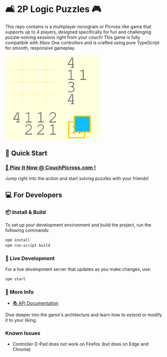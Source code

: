 # 🛋 2P Logic Puzzles 🎮

This repo contains is a multiplayer nonogram or Picross-like game that supports up to 4 players, designed specifically for fun and challenging puzzle-solving sessions right from your couch! This game is fully compatible with Xbox One controllers and is crafted using pure TypeScript for smooth, responsive gameplay.

<img src="./docs/gameplay.gif" alt="demo" width="300"/>

## 🚀 Quick Start

### [🎲 Play It Now @ CouchPicross.com !](https://couchpicross.com/)

Jump right into the action and start solving puzzles with your friends!

## 💻 For Developers

### 📦 Install & Build

To set up your development environment and build the project, run the following commands:

```bash
npm install
npm run-script build
```

### 🔄 Live Development

For a live development server that updates as you make changes, use:

```bash
npm start
```

### 🔗 More Info

- [📚 API Documentation](API.md)

Dive deeper into the game's architecture and learn how to extend or modify it to your liking.

### Known Issues

* Controller D-Pad does not work on Firefox (but does on Edge and Chrome)
